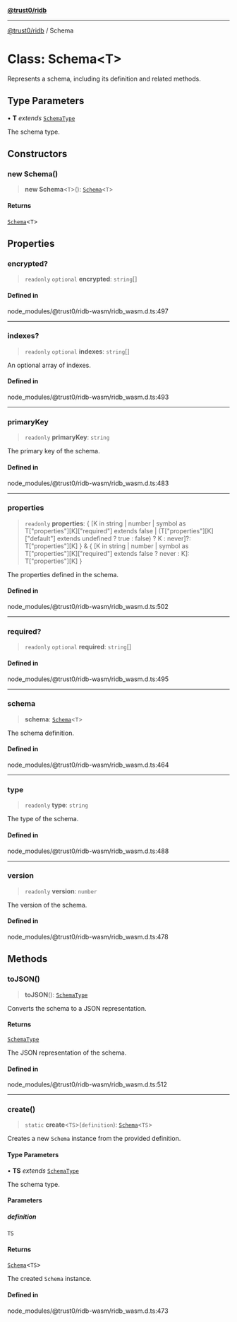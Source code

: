 [**@trust0/ridb**](../README.md)

***

[@trust0/ridb](../README.md) / Schema

# Class: Schema\<T\>

Represents a schema, including its definition and related methods.

## Type Parameters

• **T** *extends* [`SchemaType`](../type-aliases/SchemaType.md)

The schema type.

## Constructors

### new Schema()

> **new Schema**\<`T`\>(): [`Schema`](Schema.md)\<`T`\>

#### Returns

[`Schema`](Schema.md)\<`T`\>

## Properties

### encrypted?

> `readonly` `optional` **encrypted**: `string`[]

#### Defined in

node\_modules/@trust0/ridb-wasm/ridb\_wasm.d.ts:497

***

### indexes?

> `readonly` `optional` **indexes**: `string`[]

An optional array of indexes.

#### Defined in

node\_modules/@trust0/ridb-wasm/ridb\_wasm.d.ts:493

***

### primaryKey

> `readonly` **primaryKey**: `string`

The primary key of the schema.

#### Defined in

node\_modules/@trust0/ridb-wasm/ridb\_wasm.d.ts:483

***

### properties

> `readonly` **properties**: \{ \[K in string \| number \| symbol as T\["properties"\]\[K\]\["required"\] extends false \| (T\["properties"\]\[K\]\["default"\] extends undefined ? true : false) ? K : never\]?: T\["properties"\]\[K\] \} & \{ \[K in string \| number \| symbol as T\["properties"\]\[K\]\["required"\] extends false ? never : K\]: T\["properties"\]\[K\] \}

The properties defined in the schema.

#### Defined in

node\_modules/@trust0/ridb-wasm/ridb\_wasm.d.ts:502

***

### required?

> `readonly` `optional` **required**: `string`[]

#### Defined in

node\_modules/@trust0/ridb-wasm/ridb\_wasm.d.ts:495

***

### schema

> **schema**: [`Schema`](Schema.md)\<`T`\>

The schema definition.

#### Defined in

node\_modules/@trust0/ridb-wasm/ridb\_wasm.d.ts:464

***

### type

> `readonly` **type**: `string`

The type of the schema.

#### Defined in

node\_modules/@trust0/ridb-wasm/ridb\_wasm.d.ts:488

***

### version

> `readonly` **version**: `number`

The version of the schema.

#### Defined in

node\_modules/@trust0/ridb-wasm/ridb\_wasm.d.ts:478

## Methods

### toJSON()

> **toJSON**(): [`SchemaType`](../type-aliases/SchemaType.md)

Converts the schema to a JSON representation.

#### Returns

[`SchemaType`](../type-aliases/SchemaType.md)

The JSON representation of the schema.

#### Defined in

node\_modules/@trust0/ridb-wasm/ridb\_wasm.d.ts:512

***

### create()

> `static` **create**\<`TS`\>(`definition`): [`Schema`](Schema.md)\<`TS`\>

Creates a new `Schema` instance from the provided definition.

#### Type Parameters

• **TS** *extends* [`SchemaType`](../type-aliases/SchemaType.md)

The schema type.

#### Parameters

##### definition

`TS`

#### Returns

[`Schema`](Schema.md)\<`TS`\>

The created `Schema` instance.

#### Defined in

node\_modules/@trust0/ridb-wasm/ridb\_wasm.d.ts:473
